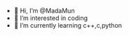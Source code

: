 - 👋 Hi, I’m @MadaMun
- 👀 I’m interested in coding
- 🌱 I’m currently learning c++,c,python

<!---
MadaMun/MadaMun is a ✨ special ✨ repository because its `README.md` (this file) appears on your GitHub profile.
You can click the Preview link to take a look at your changes.
--->
